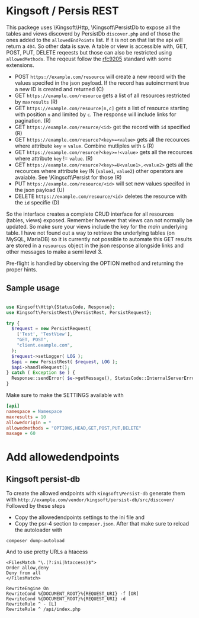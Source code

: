 # Kingsoft / Persis REST

This packege uses \Kingsoft\Http, \Kingsoft\PersistDb to expose all the tables and views discoverd by PersistDb `discover.php` and of those the ones added to the `allowedEndPoints` list. If it is not on that list the api will return a `404`. So
other data is save. A table or view is accessible with, GET, POST, PUT, DELETE reqeests but those can also be restricted using `allowedMethods`. The reqeust follow the [rfc9205](https://www.rfc-editor.org/rfc/rfc9205.html) standard with some extensions.

 * POST `https://example.com/resource` will create a new record with the values specifed in the json payload. If the record has autoincrment true a new ID is created and returned (C)
 * GET `https://example.com/resource` gets a list of all resources restricted by `maxresults` (R)
 * GET `https://example.com/resource[n,c]` gets a list of resource starting with position `n` and limited by `c`. The response will include links for pagination. (R)
 * GET `https://example.com/resurce/<id>` get the record with `id` specified (R)
 * GET `https://example.com/resurce?<key>=<value>` gets all the recources where attribute `key` = `value`. Combine mutliples with `&` (R)
 * GET `https://example.com/resurce?<key>=!<value>` gets all the recources where attribute `key` != `value`. (R)
 * GET `https://example.com/resurce?<key>=U<value1>,<value2>` gets all the recources where attribute `key`  IN  (`value1`, `value2`) other operators are avaiable. See \Kingsoft\Persist for those (R)
 * PUT `https://example.com/resource/<id>` will set new values specifed in the json payload (U)
 * DELETE `https://example.com/resource/<id>` deletes the resource with the `id` specifie (D)

So the interface creates a complete CRUD interface for all resources (tables, views) exposed. Remember however that views can not normally be updated. So make sure your views include the key for the _main_ underlying table. I have not found out a
way to retrieve the underlying tables (on MySQL, MariaDB) so it is currently not possible to automate this 
GET results are stored in a `resources` object in the json response allongside links and other messages to make a semi level 3. 

Pre-flight is handled by observing the OPTION method and returning the proper hints.


## Sample usage
```php

use Kingsoft\Http\{StatusCode, Response};
use Kingsoft\PersistRest\{PersistRest, PersistRequest};

try {
  $request = new PersistRequest(
    ['Test', 'TestView'],
    "GET, POST",
    "client.example.com",
  );
  $request->setLogger( LOG );
  $api = new PersistRest( $request, LOG );
  $api->handleRequest();
} catch ( Exception $e ) {
  Response::sendError( $e->getMessage(), StatusCode::InternalServerError->value );
}

```

Make sure to make the SETTINGS available with 
```ini
[api]
namespace = Namespace
maxresults = 10
allowedorigin = *
allowedmethods = "OPTIONS,HEAD,GET,POST,PUT,DELETE"
maxage = 60
```
# Add allowedendpoints
## Kingsoft persist-db
To create the allowed endpoints with `Kingsoft\Persist-db` generate them with
`http://example.com/vendor/kingsoft/persist-db/src/discover/`
Followed by these steps
 * Copy the allowedendpoints settings to the ini file and
 * Copy the psr-4 section to `composer.json`. After that make sure to reload the autoloader with
```
composer dump-autoload
```
And to use pretty URLs a htacess
```apacheconf
<FilesMatch "\.(?:ini|htaccess)$">
Order allow,deny
Deny from all
</FilesMatch>

RewriteEngine On
RewriteCond %{DOCUMENT_ROOT}%{REQUEST_URI} -f [OR]
RewriteCond %{DOCUMENT_ROOT}%{REQUEST_URI} -d
RewriteRule ^ - [L]
RewriteRule ^ /api/index.php
```
